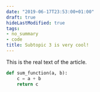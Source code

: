 ```yaml
---
date: "2019-06-17T23:53:00+01:00"
draft: true
hideLastModified: true
tags:
- no_summary
- code
title: Subtopic 3 is very cool!
---
```


This is the real text of the article. 

```python
def sum_function(a, b):
    c = a + b
    return c
```
